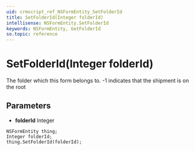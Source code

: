 ```yaml
---
uid: crmscript_ref_NSFormEntity_SetFolderId
title: SetFolderId(Integer folderId)
intellisense: NSFormEntity.SetFolderId
keywords: NSFormEntity, GetFolderId
so.topic: reference
---
```


# SetFolderId(Integer folderId)

The folder which this form belongs to. -1 indicates that the shipment is on the root

## Parameters

* **folderId** Integer

```crmscript
NSFormEntity thing;
Integer folderId;
thing.SetFolderId(folderId);
```

